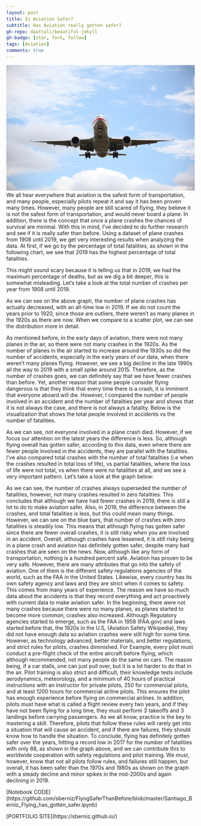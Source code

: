 ```yaml
---
layout: post
title: Is Aviation Safer?
subtitle: Has Aviation really gotten safer?
gh-repo: daattali/beautiful-jekyll
gh-badge: [star, fork, follow]
tags: [Aviation]
comments: true
---
```


![plane](https://github.com/sberniz/FlyngSaferThanBefore/blob/master/passenger-plane-19469_1280.jpg?raw=true)
We all hear everywhere that aviation is the safest form of transportation, and many people, especially pilots repeat it and say it has been proven many times.
However, many people are still scared of flying, they believe it is not the safest form of transportation, and would never board a plane. In addition, there is the concept that once a plane crashes the chances of survival are minimal. With this in mind, I’ve decided to do further research and see if it is really safer than before.
Using a dataset of plane crashes from 1908 until 2019, we get very interesting results when analyzing the data. At first, if we go by the percentage of total fatalities, as shown in the following chart, we see that 2019 has the highest percentage of total fatalities.

This might sound scary because it is telling us that in 2019, we had the maximum percentage of deaths, but as we dig a bit deeper, this is somewhat misleading. Let’s take a look at the total number of crashes per year from 1908 until 2019.

As we can see on the above graph, the number of plane crashes has actually decreased, with an all-time low in 2019. If we do not count the years prior to 1920, since those are outliers, there weren’t as many planes in the 1920s as there are now. When we compare to a scatter plot, we can see the distribution more in detail.

As mentioned before, in the early days of aviation, there were not many planes in the air, so there were not many crashes in the 1920s. As the number of planes in the air started to increase around the 1930s so did the number of accidents, especially in the early years of our data, when there weren’t many planes flying. However, we see a big decline in the late 1990s all the way to 2019 with a small spike around 2015. Therefore, as the number of crashes goes, we can definitely say that we have fewer crashes than before.
Yet, another reason that some people consider flying dangerous is that they think that every time there is a crash, it is imminent that everyone aboard will die. However, I compared the number of people involved in an accident and the number of fatalities per year and shows that it is not always the case, and there is not always a fatality. Below is the visualization that shows the total people involved in accidents vs the number of fatalities.

As we can see, not everyone involved in a plane crash died. However, if we focus our attention on the latest years the difference is less. So, although flying overall has gotten safer, according to this data, even where there are fewer people involved in the accidents, they are parallel with the fatalities.
I’ve also compared total crashes with the number of total fatalities (i.e when the crashes resulted in total loss of life), vs partial fatalities, where the loss of life were not total, vs when there were no fatalities at all, and we see a very important pattern. Let’s take a look at the graph below:

As we can see, the number of crashes always superseded the number of fatalities, however, not many crashes resulted in zero fatalities. This concludes that although we have had fewer crashes in 2019, there is still a lot to do to make aviation safer. Also, in 2019, the difference between the crashes, and total fatalities is less, but this could mean many things. However, we can see on the blue bars, that number of crashes with zero fatalities is steadily low. This means that although flying has gotten safer since there are fewer overall crashes, it is still risky when you are involved in an accident. Overall, although crashes have lessened, it is still risky being in a plane crash and aviation has definitely gotten safer, despite many bad crashes that are seen on the news.
Now, although like any form of transportation, nothing is a hundred percent safe. Aviation has proven to be very safe. However, there are many attributes that go into the safety of aviation. One of them is the different safety regulations agencies of the world, such as the FAA in the United States. Likewise, every country has its own safety agency and laws and they are strict when it comes to safety. This comes from many years of experience. The reason we have so much data about the accidents is that they record everything and act proactively with current data to make aviation safer.
In the beginning, there were not many crashes because there were no many planes, as planes started to become more common, crashes also increased. Although Regulatory agencies started to emerge, such as the FAA in 1958 (FAA.gov) and laws started before that, the 1920s in the U.S, (Aviation Safety Wikipedia), they did not have enough data so aviation crashes were still high for some time. However, as technology advanced, better materials, and better regulations, and strict rules for pilots, crashes diminished. For Example, every pilot must conduct a pre-flight check of the entire aircraft before flying, which although recommended, not many people do the same on cars. The reason being, if a car stalls, one can just pull over, but it is a lot harder to do that in the air.
Pilot training is also strict and difficult, their knowledge tests include aerodynamics, meteorology, and a minimum of 40 hours of practical instructions with an instructor for private pilots, 250 for commercial pilots, and at least 1200 hours for commercial airline pilots. This ensures the pilot has enough experience before flying on commercial airlines. In addition, pilots must have what is called a flight review every two years, and if they have not been flying for a long time, they must perform 3 takeoffs and 3 landings before carrying passengers. As we all know, practice is the key to mastering a skill. Therefore, pilots that follow these rules will rarely get into a situation that will cause an accident, and if there are failures, they should know how to handle the situation.
To conclude, flying has definitely gotten safer over the years, hitting a record low in 2017 for the number of fatalities with only 88, as shown in the graph above, and we can contribute this to worldwide cooperation with safety regulations and pilot training. We must, however, know that not all pilots follow rules, and failures still happen, but overall, it has been safer than the 1970s and 1980s as shown on the graph with a steady decline and minor spikes in the mid-2000s and again declining in 2019.


<p>[Notebook CODE](https://github.com/sberniz/FlyngSaferThanBefore/blob/master/Santiago_Berniz_Flying_has_gotten_safer.ipynb)</p>


<p>[PORTFOLIO SITE](https://sberniz.github.io/)</p>
